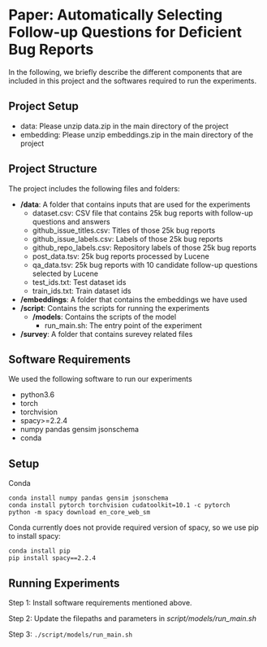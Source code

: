 # Paper: Automatically Selecting Follow-up Questions for Deficient Bug Reports
In the following, we briefly describe the different components that are included in this project and the softwares required to run the experiments.

## Project Setup
  - data: Please unzip data.zip in the main directory of the project
  - embedding: Please unzip embeddings.zip in the main directory of the project

## Project Structure
The project includes the following files and folders:

  - __/data__: A folder that contains inputs that are used for the experiments
	- dataset.csv: CSV file that contains 25k bug reports with follow-up questions and answers
	- github_issue_titles.csv: Titles of those 25k bug reports
	- github_issue_labels.csv: Labels of those 25k bug reports
	- github_repo_labels.csv: Repository labels of those 25k bug reports
	- post_data.tsv: 25k bug reports processed by Lucene
	- qa_data.tsv: 25k bug reports with 10 candidate follow-up questions selected by Lucene
	- test_ids.txt: Test dataset ids
	- train_ids.txt: Train dataset ids
  - __/embeddings__: A folder that contains the embeddings we have used
  - __/script__: Contains the scripts for running the experiments
      - __/models__: Contains the scripts of the model
        - run_main.sh: The entry point of the experiment
  - __/survey__: A folder that contains surevey related files

## Software Requirements
We used the following software to run our experiments
  * python3.6
  * torch
  * torchvision
  * spacy>=2.2.4
  * numpy pandas gensim jsonschema
  * conda

## Setup
Conda
```
conda install numpy pandas gensim jsonschema
conda install pytorch torchvision cudatoolkit=10.1 -c pytorch
python -m spacy download en_core_web_sm
```

Conda currently does not provide required version of spacy, so we use pip to install spacy:

```
conda install pip
pip install spacy==2.2.4
```

## Running Experiments
Step 1: Install software requirements mentioned above.

Step 2: Update the filepaths and parameters in *script/models/run_main.sh*

Step 3: `./script/models/run_main.sh`